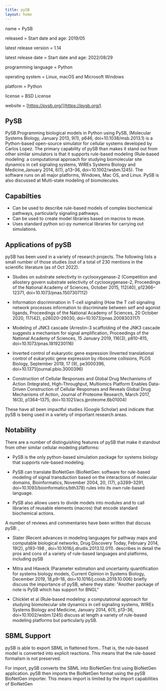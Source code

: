 ```yaml
---
title: pySB
layout: home
---
```


name                   = PySB

released               = Start date and age: 2019/05

latest release version = 1.14

latest release date    = Start date and age: 2022/08/29

programming language   = Python

operating system       = Linux, macOS and Microsoft Windows

platform               = Python

license                = BSD License

website                = [https://pysb.org/](https://pysb.org/)

PySB
----

PySB.Programming biological models in Python using PySB, (Molecular Systems Biology, January 2013, 9(1), p646, doi=10.1038/msb.2013.1) is a Python-based open-source simulator for cellular systems developed by Carlos Lopez. The primary capability of pySB than makes it stand out from other similar simulators is that it supports rule-based modeling (Rule‐based modeling: a computational approach for studying biomolecular site dynamics in cell signaling systems, WIREs Systems Biology and Medicine,January 2014, 6(1), p13–36, doi=10.1002/wsbm.1245). The software runs on all major platforms, Windows, Mac OS, and Linux. PySB is also discussed at Multi-state modeling of biomolecules.

Capabilties
-----------
 
* Can be used to describe rule-based models of complex biochemical pathways, particularly signaling pathways. 
* Can be used to create model libraries based on macros to reuse.
* Uses standard python sci-py numerical libraries for carrying out simulations.

Applications of pySB
--------------------

pySB has been used in a variety of research projects. The following lists a small number of those studies (out of a total of 230 mentions in the scientific literature (as of Oct 2022).

* Studies on substrate selectivity in cyclooxygenase-2 (Competition and allostery govern substrate selectivity of cyclooxygenase-2, Proceedings of the National Academy of Sciences, October 2015, 112(40), p12366–12371, doi=10.1073/pnas.1507307112)

* Information discrimination in T-cell signaling (How the T cell signaling network processes information to discriminate between self and agonist ligands, Proceedings of the National Academy of Sciences, 20 October 2020, 117(42), p26020–26030, doi=10.1073/pnas.2008303117)

* Modeling of JNK3 cascade (Arrestin-3 scaffolding of the JNK3 cascade suggests a mechanism for signal amplification, Proceedings of the National Academy of Sciences, 15 January 2019, 116(3), p810–815, doi=10.1073/pnas.1819230116)

* Inverted control of eukaryotic gene expression (Inverted translational control of eukaryotic gene expression by ribosome collisions, PLOS Biology, September 2019, 17 (9), pe3000396, doi=10.1371/journal.pbio.3000396)

* Construction of Cellular Responses and Global Drug Mechanisms of Action (Integrated, High-Throughput, Multiomics Platform Enables Data-Driven Construction of Cellular Responses and Reveals Global Drug Mechanisms of Action, Journal of Proteome Research, March 2017, 16(3), p1364–1375, doi=10.1021/acs.jproteome.6b01004)

These have all been impactful studies (Google Scholar) and indicate that pySB is being used in a variety of important research areas.

Notability
----------

There are a number of distinguishing features of pySB that make it standout from other similar cellular modeling platforms:

* PySB is the only python-based simulation package for systems biology that supports rule-based modeling. 

* PySB can translate BioNetGen (BioNetGen: software for rule-based modeling of signal transduction based on the interactions of molecular domains, Bioinformatics, November 2004, 20, (17), p3289–3291, doi=10.1093/bioinformatics/bth378) rules into its own rule-based language. 

* PySB also allows users to divide models into modules and to call libraries of reusable elements (macros) that encode standard biochemical actions. 

A number of reviews and commentaries have been written that discuss pySB:
,
* Slater (Recent advances in modeling languages for pathway maps and computable biological networks, Drug Discovery Today, February 2014, 19(2), p193–198 , doi=10.1016/j.drudis.2013.12.011). describes in detail the pros and cons of a variety of rule-based languages and platforms, including pySB

* Mitra and Hlaveck (Parameter estimation and uncertainty quantification for systems biology models, Current Opinion in Systems Biology, December 2019, 18,p9–18, doi=10.1016/j.coisb.2019.10.006) briefly discuss the importance of pySB, where they state: "Another package of note is PySB which has support for BNGL"

* Chicklet et al (Rule‐based modeling: a computational approach for studying biomolecular site dynamics in cell signaling systems, WIREs Systems Biology and Medicine, January 2014, 6(1), p13–36, doi=10.1002/wsbm.1245) discuss at length a variety of rule-based modeling platforms but particularly pySB.

SBML Support
------------

pySB is able to export SBML in flattened form.. That is, the rule-based model is converted into explicit reactions. This means that the rule-based formalism is not preserved. 

For import, pySB converts the SBML into BioNetGen first using BioNetGen application. pySB then imports the BioNetGen format using the pySB BioNetGen importer. This means import is limited by the import capabilities of BioNetGen


